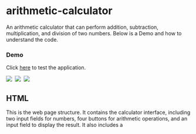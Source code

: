 # arithmetic-calculator
An arithmetic calculator that can perform addition, subtraction, 
multiplication, and division of two numbers. Below is a Demo and how to understand the code.

### Demo

Click [here](https://wellfc.github.io/arithmetic-calculator/) to test the application.

<img src="https://img.shields.io/badge/web-html-informational?style=for-the-badge&logo=html5&logoColor=white&color=2aa889"/>&nbsp;
<img src="https://img.shields.io/badge/web-css-informational?style=for-the-badge&logo=css3&logoColor=white&color=2aa889"/>&nbsp;
<img src="https://img.shields.io/badge/code-javascript-informational?style=for-the-badge&logo=javascript&logoColor=white&color=2aa889"/>&nbsp;

## HTML
This is the web page structure. It contains the calculator interface, including 
two input fields for numbers, four buttons for arithmetic operations, and an input field 
to display the result. It also includes a <script> tag to include the JavaScript file, "index.js."

```HTML
<main>
    <div class="calculator-container">
        <h2>Arithmetic Calculator</h2>
        <hr>
        <input type="number" placeholder="Number 1" id="num1">
        <br>
        <input type="number" placeholder="Number 2" id="num2">
        <br>
        <button id="add">+</button>
        <button id="sub">-</button>
        <button id="mul">x</button>
        <button id="div">/</button>
        <br>
        <input type="number" readonly id="result">
    </div>
</main>
```
The HTML code defines the structure of the page. It includes the following elements:

* A `main` element. This element will contain the calculator itself.
* A `div` element with the class `calculator-container`. This element will contain the input fields and buttons for the calculator.
* A `h2` element with the text "Arithmetic Calculator". This element will be the title of the calculator.
* A `hr` element. This element will create a horizontal rule below the title.
* Two `input` elements with the type `number`. These elements will be used to enter the first and second numbers.
* Four `button` elements. These elements will be used to perform the arithmetic operations.
* A `div` element with the class `result`. This element will display the result of the calculation.

## CSS
The CSS file provides styling for your calculator. It sets the background color, text color, 
fonts, and styles for various HTML elements to make the calculator visually appealing.

It includes the following rules:

* All elements should have a margin and padding of 0.
* The body should have a background color of #000080 and a color of #fff.
```CSS
* {
 margin: 0;
 padding: 0;
 box-sizing: border-box;
 font-family: 'Nunito Sans', Arial, sans-serif;
}
 
body {
 background-color: #000080;
 color: #fff;
}
```
The following rules are used to center the carculator:
* The main element should have a height of 100% and a display of grid.
```CSS
main {
  height: 100dvh;
  display: grid;
  place-items: center;
}
```
The following rules are used to set the style of the text inputs:
* The input elements with the type `number` should have a margin of 8px 0, a padding of 8px, a width of 100%, and a font size of 16px.
* The input element with the type `number`:read-only should have a border of 1px solid #000, a background color of #666, a color of #fff,
  a text-align of center, a font size of 22px, and a font weight of 600.
```CSS
div input[type=number] {
  margin: 8px 0;
  padding: 8px;
  width: 100%;
  font-size: 16px;
}

div input[type=number]:read-only {
  border: 1px solid #000;
  background-color: #666;
  color: #fff;
  text-align: center;
  font-size: 22px;
  font-weight: 600;
}
```
The following rules are used to set the style of the arithmetic buttons:
* The button elements should have a margin of 0 4px, a padding of 6px 0, a width of 62px, a border of 1px solid #999, a background color of #f7f7f7, a font size of 16px, a font weight of 600, and a cursor of pointer.
* The button elements:hover should have a background color of #ccc.
* The button elements:focus should have an outline of 2px solid #333.
```CSS
div button {
  margin: 0 4px;
  padding: 6px 0;
  width: 62px;
  border: 1px solid #999;
  background-color: #f7f7f7;
  font-size: 16px;
  font-weight: 600;
  cursor: pointer;
}

div button:hover {
  background-color: #ccc;
}

div button:focus {
  outline: 2px solid #333;
}
```
The following rules are used to removed the up and down arrows on the number inputs:
* The input::-webkit-outer-spin-button and input::-webkit-inner-spin-button should have a -webkit-appearance of none and a margin of 0.
* The input[type="number"] should have a -moz-appearance of textfield and an appearance of textfield.

```CSS
input::-webkit-outer-spin-button,
input::-webkit-inner-spin-button {
    -webkit-appearance: none;
    margin: 0;
}

input[type="number"] {
    -moz-appearance: textfield;
    appearance: textfield;
}
```
## JavaScript

The JavaScript code defines the behavior of the page. It includes the following functions:

* `onEvent()`: This function attaches an event listener to an element.
* `select()`: This function returns the first element that matches a given selector.
* `addition()`: This function performs the addition operation.
* `substraction()`: This function performs the subtraction operation.
* `multiplication()`: This function performs the multiplication operation.
* `division()`: This function performs the division operation.

It does the following:
* It defines two utility functions, onEvent and select, which simplify event handling and DOM element selection.
  The `onEvent()` function is used to attach event listeners to the buttons.
```javascript
// Utility functions
function onEvent(event, selector, callback) {
    return selector.addEventListener(event, callback);
}

function select(selector, parent = document) {
    return parent.querySelector(selector);
}
```

* It selects the necessary HTML elements using their IDs.
  The `select()` function is used to select elements by their selector.
```javascript
/* Variables */
const addition = select('#add');
const substraction = select('#sub');
const multiplication = select('#mul');
const division = select('#div');

let number1 = select('#num1');
let number2 = select('#num2');
let result = select('#result')
```

* It adds click event listeners to the addition, subtraction, multiplication, and division buttons. When clicked,
  these buttons trigger corresponding functions that perform the arithmetic operations and update the result displayed
  in the readonly input field.
```javascript
/* Arithmetic Operations*/
onEvent('click', addition, function () {
    result.value = parseInt(number1.value) + parseInt(number2.value); 
});

onEvent('click', substraction, function () {
    result.value = parseInt(number1.value) - parseInt(number2.value); 
});

onEvent('click', multiplication, function () {
    result.value = parseInt(number1.value) * parseInt(number2.value); 
});

onEvent('click', division, function () {
    result.value = (parseInt(number1.value) / parseInt(number2.value)).toFixed(2); 
});
```
  

## How to use the calculator

To use the calculator, enter the first number in the first input field and the second number in the second input field. 
Then, click on the desired button to perform the corresponding operation. The result will be displayed in the result field.
